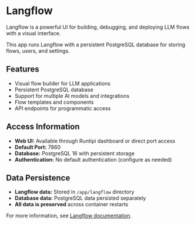 
# Langflow

Langflow is a powerful UI for building, debugging, and deploying LLM flows with a visual interface.

This app runs Langflow with a persistent PostgreSQL database for storing flows, users, and settings.

## Features

- Visual flow builder for LLM applications
- Persistent PostgreSQL database
- Support for multiple AI models and integrations
- Flow templates and components
- API endpoints for programmatic access

## Access Information

- **Web UI:** Available through Runtipi dashboard or direct port access
- **Default Port:** 7860
- **Database:** PostgreSQL 16 with persistent storage
- **Authentication:** No default authentication (configure as needed)

## Data Persistence

- **Langflow data:** Stored in `/app/langflow` directory
- **Database data:** PostgreSQL data persisted separately
- **All data is preserved** across container restarts

For more information, see [Langflow documentation](https://docs.langflow.org/).

